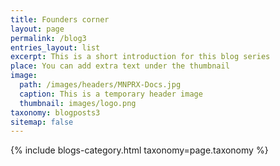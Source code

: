 ```yaml
---
title: Founders corner
layout: page
permalink: /blog3
entries_layout: list
excerpt: This is a short introduction for this blog series
place: You can add extra text under the thumbnail
image:
  path: /images/headers/MNPRX-Docs.jpg
  caption: This is a temporary header image
  thumbnail: images/logo.png
taxonomy: blogposts3
sitemap: false
---
```


<div class="blog-list entries-{{ page.entries_layout | default: 'list' }}">
    {% include blogs-category.html taxonomy=page.taxonomy %}
</div>


